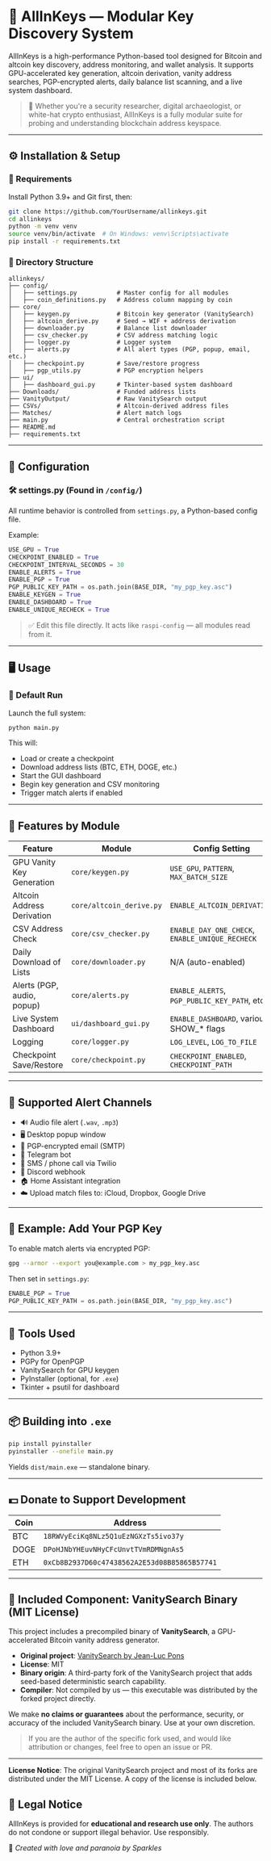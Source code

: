 # 🧠 AllInKeys — Modular Key Discovery System

AllInKeys is a high-performance Python-based tool designed for Bitcoin and altcoin key discovery, address monitoring, and wallet analysis. It supports GPU-accelerated key generation, altcoin derivation, vanity address searches, PGP-encrypted alerts, daily balance list scanning, and a live system dashboard.

> 🔐 Whether you're a security researcher, digital archaeologist, or white-hat crypto enthusiast, AllInKeys is a fully modular suite for probing and understanding blockchain address keyspace.

---

## ⚙️ Installation & Setup

### 🧱 Requirements

Install Python 3.9+ and Git first, then:

```bash
git clone https://github.com/YourUsername/allinkeys.git
cd allinkeys
python -m venv venv
source venv/bin/activate  # On Windows: venv\Scripts\activate
pip install -r requirements.txt
```

### 📁 Directory Structure

```
allinkeys/
├── config/
│   ├── settings.py           # Master config for all modules
│   ├── coin_definitions.py   # Address column mapping by coin
├── core/
│   ├── keygen.py             # Bitcoin key generator (VanitySearch)
│   ├── altcoin_derive.py     # Seed → WIF + address derivation
│   ├── downloader.py         # Balance list downloader
│   ├── csv_checker.py        # CSV address matching logic
│   ├── logger.py             # Logger system
│   ├── alerts.py             # All alert types (PGP, popup, email, etc.)
│   ├── checkpoint.py         # Save/restore progress
│   ├── pgp_utils.py          # PGP encryption helpers
├── ui/
│   ├── dashboard_gui.py      # Tkinter-based system dashboard
├── Downloads/                # Funded address lists
├── VanityOutput/             # Raw VanitySearch output
├── CSVs/                     # Altcoin-derived address files
├── Matches/                  # Alert match logs
├── main.py                   # Central orchestration script
├── README.md
├── requirements.txt
```

---

## 🧩 Configuration

### 🛠 settings.py (Found in `/config/`)

All runtime behavior is controlled from `settings.py`, a Python-based config file.

Example:

```python
USE_GPU = True
CHECKPOINT_ENABLED = True
CHECKPOINT_INTERVAL_SECONDS = 30
ENABLE_ALERTS = True
ENABLE_PGP = True
PGP_PUBLIC_KEY_PATH = os.path.join(BASE_DIR, "my_pgp_key.asc")
ENABLE_KEYGEN = True
ENABLE_DASHBOARD = True
ENABLE_UNIQUE_RECHECK = True
```

> ✅ Edit this file directly. It acts like `raspi-config` — all modules read from it.

---

## 🖥 Usage

### 🔹 Default Run

Launch the full system:

```bash
python main.py
```

This will:
- Load or create a checkpoint
- Download address lists (BTC, ETH, DOGE, etc.)
- Start the GUI dashboard
- Begin key generation and CSV monitoring
- Trigger match alerts if enabled

---

## 🧪 Features by Module

| Feature                     | Module                 | Config Setting                            |
|----------------------------|------------------------|--------------------------------------------|
| GPU Vanity Key Generation  | `core/keygen.py`       | `USE_GPU`, `PATTERN`, `MAX_BATCH_SIZE`     |
| Altcoin Address Derivation | `core/altcoin_derive.py` | `ENABLE_ALTCOIN_DERIVATION`                |
| CSV Address Check          | `core/csv_checker.py`  | `ENABLE_DAY_ONE_CHECK`, `ENABLE_UNIQUE_RECHECK` |
| Daily Download of Lists    | `core/downloader.py`   | N/A (auto-enabled)                         |
| Alerts (PGP, audio, popup) | `core/alerts.py`       | `ENABLE_ALERTS`, `PGP_PUBLIC_KEY_PATH`, etc. |
| Live System Dashboard      | `ui/dashboard_gui.py`  | `ENABLE_DASHBOARD`, various SHOW_* flags   |
| Logging                    | `core/logger.py`       | `LOG_LEVEL`, `LOG_TO_FILE`                 |
| Checkpoint Save/Restore    | `core/checkpoint.py`   | `CHECKPOINT_ENABLED`, `CHECKPOINT_PATH`    |

---

## 🔔 Supported Alert Channels

- 🔊 Audio file alert (`.wav`, `.mp3`)
- 🖥 Desktop popup window
- 🔐 PGP-encrypted email (SMTP)
- 📩 Telegram bot
- 📱 SMS / phone call via Twilio
- 💬 Discord webhook
- 🏠 Home Assistant integration
- ☁️ Upload match files to: iCloud, Dropbox, Google Drive

---

## 🔐 Example: Add Your PGP Key

To enable match alerts via encrypted PGP:

```bash
gpg --armor --export you@example.com > my_pgp_key.asc
```

Then set in `settings.py`:
```python
ENABLE_PGP = True
PGP_PUBLIC_KEY_PATH = os.path.join(BASE_DIR, "my_pgp_key.asc")
```

---

## 🧰 Tools Used

- Python 3.9+
- PGPy for OpenPGP
- VanitySearch for GPU keygen
- PyInstaller (optional, for `.exe`)
- Tkinter + psutil for dashboard

---

## 📦 Building into `.exe`

```bash
pip install pyinstaller
pyinstaller --onefile main.py
```

Yields `dist/main.exe` — standalone binary.

---

## 💵 Donate to Support Development

| Coin | Address |
|------|---------|
| BTC  | `18RWVyEciKq8NLz5Q1uEzNGXzTs5ivo37y` |
| DOGE | `DPoHJNbYHEuvNHyCFcUnvtTVmRDMNgnAs5` |
| ETH  | `0xCb8B2937D60c47438562A2E53d08B85865B57741` |

---

## 🧩 Included Component: VanitySearch Binary (MIT License)

This project includes a precompiled binary of **VanitySearch**, a GPU-accelerated Bitcoin vanity address generator.

- **Original project**: [VanitySearch by Jean-Luc Pons](https://github.com/JeanLucPons/VanitySearch)
- **License**: MIT
- **Binary origin**: A third-party fork of the VanitySearch project that adds seed-based deterministic search capability.
- **Compiler**: Not compiled by us — this executable was distributed by the forked project directly.

We make **no claims or guarantees** about the performance, security, or accuracy of the included VanitySearch binary. Use at your own discretion.

> If you are the author of the specific fork used, and would like attribution or changes, feel free to open an issue or PR.

---

**License Notice**: The original VanitySearch project and most of its forks are distributed under the MIT License. A copy of the license is included below.

## 🚨 Legal Notice

AllInKeys is provided for **educational and research use only**. The authors do not condone or support illegal behavior. Use responsibly.

🧠 _Created with love and paranoia by Sparkles_
